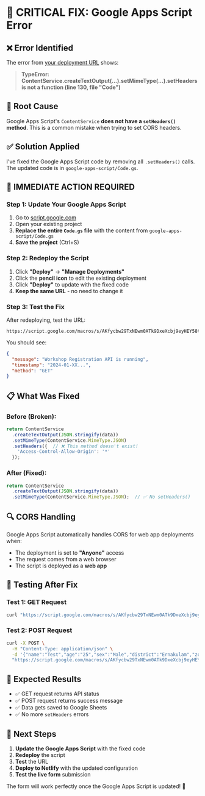# 🚨 CRITICAL FIX: Google Apps Script Error

## ❌ **Error Identified**
The error from [your deployment URL](https://script.google.com/macros/s/AKfycbw29TxNEwm0ATk9DxeXcbj9eyHEY58tHexqZm3r_Sp94gkaWe6sK7G5zjXS8RQ3qGaqCQ/exec) shows:

> **TypeError: ContentService.createTextOutput(...).setMimeType(...).setHeaders is not a function (line 130, file "Code")**

## 🔧 **Root Cause**
Google Apps Script's `ContentService` **does not have a `setHeaders()` method**. This is a common mistake when trying to set CORS headers.

## ✅ **Solution Applied**
I've fixed the Google Apps Script code by removing all `.setHeaders()` calls. The updated code is in `google-apps-script/Code.gs`.

## 🚀 **IMMEDIATE ACTION REQUIRED**

### **Step 1: Update Your Google Apps Script**
1. Go to [script.google.com](https://script.google.com)
2. Open your existing project
3. **Replace the entire `Code.gs` file** with the content from `google-apps-script/Code.gs`
4. **Save the project** (Ctrl+S)

### **Step 2: Redeploy the Script**
1. Click **"Deploy"** → **"Manage Deployments"**
2. Click the **pencil icon** to edit the existing deployment
3. Click **"Deploy"** to update with the fixed code
4. **Keep the same URL** - no need to change it

### **Step 3: Test the Fix**
After redeploying, test the URL:
```
https://script.google.com/macros/s/AKfycbw29TxNEwm0ATk9DxeXcbj9eyHEY58tHexqZm3r_Sp94gkaWe6sK7G5zjXS8RQ3qGaqCQ/exec
```

You should see:
```json
{
  "message": "Workshop Registration API is running",
  "timestamp": "2024-01-XX...",
  "method": "GET"
}
```

## 📋 **What Was Fixed**

### **Before (Broken):**
```javascript
return ContentService
  .createTextOutput(JSON.stringify(data))
  .setMimeType(ContentService.MimeType.JSON)
  .setHeaders({  // ❌ This method doesn't exist!
    'Access-Control-Allow-Origin': '*'
  });
```

### **After (Fixed):**
```javascript
return ContentService
  .createTextOutput(JSON.stringify(data))
  .setMimeType(ContentService.MimeType.JSON);  // ✅ No setHeaders()
```

## 🔍 **CORS Handling**
Google Apps Script automatically handles CORS for web app deployments when:
- The deployment is set to **"Anyone"** access
- The request comes from a web browser
- The script is deployed as a **web app**

## 🧪 **Testing After Fix**

### **Test 1: GET Request**
```bash
curl "https://script.google.com/macros/s/AKfycbw29TxNEwm0ATk9DxeXcbj9eyHEY58tHexqZm3r_Sp94gkaWe6sK7G5zjXS8RQ3qGaqCQ/exec"
```

### **Test 2: POST Request**
```bash
curl -X POST \
  -H "Content-Type: application/json" \
  -d '{"name":"Test","age":"25","sex":"Male","district":"Ernakulam","zone":"Kochi","phone":"9876543210","whatsapp":"9876543210","previousParticipation":"No","dawaDesignation":"No","paymentMode":"UPI"}' \
  "https://script.google.com/macros/s/AKfycbw29TxNEwm0ATk9DxeXcbj9eyHEY58tHexqZm3r_Sp94gkaWe6sK7G5zjXS8RQ3qGaqCQ/exec"
```

## 🎯 **Expected Results**
- ✅ GET request returns API status
- ✅ POST request returns success message
- ✅ Data gets saved to Google Sheets
- ✅ No more `setHeaders` errors

## 🚀 **Next Steps**
1. **Update the Google Apps Script** with the fixed code
2. **Redeploy** the script
3. **Test** the URL
4. **Deploy to Netlify** with the updated configuration
5. **Test the live form** submission

The form will work perfectly once the Google Apps Script is updated! 🎉

